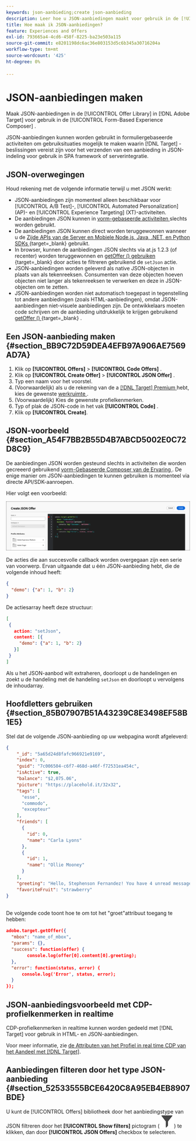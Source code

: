 ```yaml
---
keywords: json-aanbieding;create json-aanbieding
description: Leer hoe u JSON-aanbiedingen maakt voor gebruik in de [!UICONTROL Form-Based Experience Composer] .
title: Hoe maak ik JSON-aanbiedingen?
feature: Experiences and Offers
exl-id: 793665a4-4cd6-458f-8225-ba23e503a115
source-git-commit: e8201198dc6ac36e803153d5c6b345a30716204a
workflow-type: tm+mt
source-wordcount: '425'
ht-degree: 0%

---
```


# JSON-aanbiedingen maken

Maak JSON-aanbiedingen in de [!UICONTROL Offer Library] in [!DNL Adobe Target] voor gebruik in de [!UICONTROL Form-Based Experience Composer] .

JSON-aanbiedingen kunnen worden gebruikt in formuliergebaseerde activiteiten om gebruiksituaties mogelijk te maken waarin [!DNL Target] -beslissingen vereist zijn voor het verzenden van een aanbieding in JSON-indeling voor gebruik in SPA framework of serverintegratie.

## JSON-overwegingen

Houd rekening met de volgende informatie terwijl u met JSON werkt:

* JSON-aanbiedingen zijn momenteel alleen beschikbaar voor [!UICONTROL A/B Test]-, [!UICONTROL Automated Personalization] (AP)- en [!UICONTROL Experience Targeting] (XT)-activiteiten.
* De aanbiedingen JSON kunnen in [ vorm-gebaseerde activiteiten ](/help/main/c-experiences/form-experience-composer.md) slechts worden gebruikt.
* De aanbiedingen JSON kunnen direct worden teruggewonnen wanneer u de [ Zijde APIs van de Server en Mobiele Node.js, Java, .NET, en Python SDKs ](https://experienceleague.adobe.com/en/docs/target-dev/developer/server-side/server-side-overview){target=_blank}  gebruikt.
* In browser, kunnen de aanbiedingen JSON slechts via at.js 1.2.3 (of recenter) worden teruggewonnen en [ getOffer () gebruiken ](https://experienceleague.adobe.com/en/docs/target-dev/developer/client-side/at-js-implementation/functions-overview/adobe-target-getoffer){target=_blank}  door acties te filtreren gebruikend de `setJson` actie.
* JSON-aanbiedingen worden geleverd als native JSON-objecten in plaats van als tekenreeksen. Consumenten van deze objecten hoeven objecten niet langer als tekenreeksen te verwerken en deze in JSON-objecten om te zetten.
* JSON-aanbiedingen worden niet automatisch toegepast in tegenstelling tot andere aanbiedingen (zoals HTML-aanbiedingen), omdat JSON-aanbiedingen niet-visuele aanbiedingen zijn. De ontwikkelaars moeten code schrijven om de aanbieding uitdrukkelijk te krijgen gebruikend [ getOffer () ](https://experienceleague.adobe.com/en/docs/target-dev/developer/client-side/at-js-implementation/functions-overview/adobe-target-getoffer){target=_blank} .

## Een JSON-aanbieding maken {#section_BB9C72D59DEA4EFB97A906AE7569AD7A}

1. Klik op **[!UICONTROL Offers]** > **[!UICONTROL Code Offers]** .
1. Klik op **[!UICONTROL Create Offer]** > **[!UICONTROL JSON Offer]** .
1. Typ een naam voor het voorstel.
1. (Voorwaardelijk) als u de rekening van de a [[!DNL Target]  Premium ](/help/main/c-intro/intro.md#premium) hebt, kies de gewenste [ werkruimte ](/help/main/administrating-target/c-user-management/property-channel/property-channel.md#workspace).
1. (Voorwaardelijk) Kies de gewenste profielkenmerken.
1. Typ of plak de JSON-code in het vak **[!UICONTROL Code]** .
1. Klik op **[!UICONTROL Create]**.

## JSON-voorbeeld {#section_A54F7BB2B55D4B7ABCD5002E0C72D8C9}

De aanbiedingen JSON worden gesteund slechts in activiteiten die worden gecreeerd gebruikend [ vorm-Gebaseerde Composer van de Ervaring ](/help/main/c-experiences/form-experience-composer.md). De enige manier om JSON-aanbiedingen te kunnen gebruiken is momenteel via directe API/SDK-aanroepen.

Hier volgt een voorbeeld:

![ creeer JSON de dialoogdoos van de aanbieding ](/help/main/c-experiences/c-manage-content/assets/json-example.png)

De acties die aan succesvolle callback worden overgegaan zijn een serie van voorwerp. Ervan uitgaande dat u één JSON-aanbieding hebt, die de volgende inhoud heeft:

```json
{ 
  "demo": {"a": 1, "b": 2} 
}
```

De actiesarray heeft deze structuur:

```json
[ 
 { 
   action: "setJson", 
   content: [{ 
     "demo": {"a": 1, "b": 2} 
   }] 
 }  
]
```

Als u het JSON-aanbod wilt extraheren, doorloopt u de handelingen en zoekt u de handeling met de handeling `setJson` en doorloopt u vervolgens de inhoudarray.

## Hoofdletters gebruiken {#section_85B07907B51A43239C8E3498EF58B1E5}

Stel dat de volgende JSON-aanbieding op uw webpagina wordt afgeleverd:

```json
{ 
    "_id": "5a65d24d8fafc966921e9169", 
    "index": 0, 
    "guid": "7c006504-c6f7-468d-a46f-f72531ea454c", 
    "isActive": true, 
    "balance": "$2,075.06", 
    "picture": "https://placehold.it/32x32", 
    "tags": [ 
      "esse", 
      "commodo", 
      "excepteur"
    ], 
    "friends": [ 
      { 
        "id": 0, 
        "name": "Carla Lyons" 
      }, 
      { 
        "id": 1, 
        "name": "Ollie Mooney" 
      } 
    ], 
    "greeting": "Hello, Stephenson Fernandez! You have 4 unread messages.", 
    "favoriteFruit": "strawberry" 
} 
  
```

De volgende code toont hoe te om tot het &quot;groet&quot;attribuut toegang te hebben:

```json
adobe.target.getOffer({   
  "mbox": "name_of_mbox", 
  "params": {}, 
  "success": function(offer) {           
        console.log(offer[0].content[0].greeting); 
  },   
  "error": function(status, error) {           
      console.log('Error', status, error); 
  } 
});
```

## JSON-aanbiedingsvoorbeeld met CDP-profielkenmerken in realtime

CDP-profielkenmerken in realtime kunnen worden gedeeld met [!DNL Target] voor gebruik in HTML- en JSON-aanbiedingen.

Voor meer informatie, zie [ de Attributen van het Profiel in real time CDP van het Aandeel met  [!DNL Target]](/help/main/c-integrating-target-with-mac/integrating-with-rtcdp.md#rtcdp-profile-attributes).

## Aanbiedingen filteren door het type JSON-aanbieding {#section_52533555BCE6420C8A95EB4EB8907BDE}

U kunt de [!UICONTROL Offers] bibliotheek door het aanbiedingstype van JSON filtreren door het **[!UICONTROL Show filters]** pictogram ( ![ tonen het pictogram van Filters ](/help/main/assets/icons/Filter.svg)) te klikken, dan door **[!UICONTROL JSON Offers]** checkbox te selecteren.
